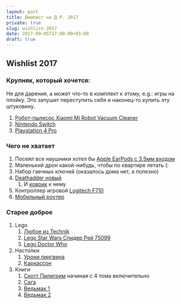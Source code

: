 ```yaml
---
layout: post
title: Вишлист на Д.Р. 2017
private: true
slug: wishlist-2017
date: 2017-09-05T17:00:00+03:00
draft: true
---
```


## Wishlist 2017

### Крупняк, который хочется:

Не для дарения, а может что-то в комплект к этому, e.g.: игры на плойку. Это запушит переступить себя и наконец-то купить эту штуковину.
1. [Робот-пылесос Xiaomi Mi Robot Vacuum Cleaner](http://www.foxpox.ru/shop/UID_1424.html)
2. [Nintendo Switch](https://mir.nintendo.ru/categories/switch)
3. [Playstation 4 Pro](http://www.mvideo.ru/products/igrovaya-konsol-playstation-4-pro-1tb-cuh-7008b-40065249)

### Чего не хватает

1. Посеял все наушники хотел бы [Apple EarPods с 3.5мм входом](https://www.apple.com/ru/shop/product/MNHF2ZM/A/earpods-%D1%81-%D1%80%D0%B0%D0%B7%D1%8A%D1%91%D0%BC%D0%BE%D0%BC-35-%D0%BC%D0%BC)
2. Маленький дрон какой-нибудь, чтобы по квартире летать (:
3. Набор гаечных ключей (оказалось дома нет, а полезно)
4. [Deathadder новый](https://www.razerzone.ru/product/mouses/deathadder-3500)
    1. И [коврик](https://www.razerzone.ru/product/mousepads/) к нему
5. Контроллер игровой [Logitech F710](http://gaming.logitech.com/ru-ru/product/f710-wireless-gamepad)
6. [Мобильный роутер](https://market.yandex.ru/product/13067065?show-uid=050641276356821320016002&nid=55410&track=product_card_analog)

### Старое доброе
1. Lego
    1. [Любое из Technik](https://www.toy.ru/catalog/tekhnik/)
    2. [Lego Star Wars Спидер Рей 75099](https://www.toy.ru/catalog/zvezdnye_voyny/lego_star_wars_75099_lego_zvezdnye_voyny_nabor_epizod_vii_probuzhdenie_sily_1/)
    3. [Lego Doctor Who](https://shop.lego.com/en-GB/Doctor-Who-21304)
2. Настолки
    1. [Урони пингвина](http://www.mosigra.ru/Face/Show/lovushka_dlya_pingvina/)
    2. [Каркассон](https://hobbyworld.ru/karkasson-korolevskij-podarok)
3. Книги
    1. [Скотт Пилигрим](http://www.chookandgeek.ru/search?q=%D0%A1%D0%9A%D0%9E%D0%A2%D0%A2+%D0%9F%D0%98%D0%9B%D0%98%D0%93%D0%A0%D0%98%D0%9C) начиная с 4 тома включительно
    2. [Сага](http://www.chookandgeek.ru/product/saga-tom-1-2)
    3. [Ведьмак 1](http://www.chookandgeek.ru/product/vedmak-dom-vitrazhey)
    4. [Ведьмак 2](http://www.chookandgeek.ru/product/vedmak-lisi-deti)
